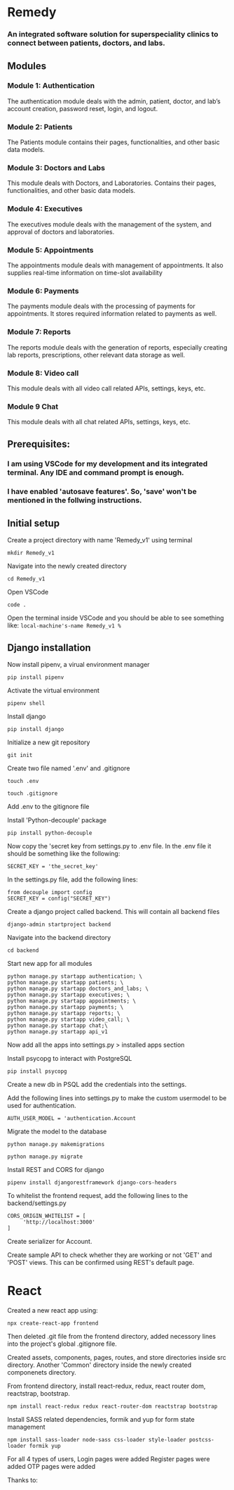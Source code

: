 # Remedy
### An integrated software solution for superspeciality clinics to connect between patients, doctors, and labs.

## Modules
### Module 1: Authentication
The authentication module deals with the admin, patient, doctor, and lab’s account creation, password reset, login, and logout.
### Module 2: Patients
The Patients module contains their pages, functionalities, and other basic data models.
### Module 3: Doctors and Labs
This module deals with Doctors, and Laboratories. Contains their pages, functionalities, and other basic data models.
### Module 4: Executives
The executives module deals with the management of the system, and approval of doctors and laboratories.
### Module 5: Appointments
The appointments module deals with management of appointments. It also supplies real-time information on time-slot availability
### Module 6: Payments
The payments module deals with the processing of payments for appointments. It stores required information related to payments as well.
### Module 7: Reports
The reports module deals with the generation of reports, especially creating lab reports, prescriptions, other relevant data storage as well.
### Module 8: Video call
This module deals with all video call related APIs, settings, keys, etc.
### Module 9 Chat
This module deals with all chat related APIs, settings, keys, etc.


## Prerequisites:
### I am using VSCode for my development and its integrated terminal. Any IDE and command prompt is enough.
### I have enabled 'autosave features'. So, 'save' won't be mentioned in the follwing instructions.

## Initial setup
Create a project directory with name 'Remedy_v1' using terminal
```
mkdir Remedy_v1
```

Navigate into the newly created directory
```
cd Remedy_v1
```

Open VSCode
```
code .
```

Open the terminal inside VSCode and you should be able to see something like:
```local-machine's-name Remedy_v1 %```

## Django installation

Now install pipenv, a virual environment manager
```
pip install pipenv
```

Activate the virtual environment
```
pipenv shell
```

Install django
```
pip install django
```

Initialize a new git repository
```
git init
```

Create two file named '.env' and .gitignore
```
touch .env
```
```
touch .gitignore
```

Add .env to the gitignore file

Install 'Python-decouple' package
```
pip install python-decouple
```

Now copy the 'secret key from settings.py to .env file.
In the .env file it should be something like the following:
```
SECRET_KEY = 'the_secret_key'
```
In the settings.py file, add the following lines:
```
from decouple import config
SECRET_KEY = config("SECRET_KEY")
```

Create a django project called backend. This will contain all backend files
```
django-admin startproject backend
```

Navigate into the backend directory
```
cd backend
```

Start new app for all modules
```
python manage.py startapp authentication; \
python manage.py startapp patients; \
python manage.py startapp doctors_and_labs; \
python manage.py startapp executives; \
python manage.py startapp appointments; \
python manage.py startapp payments; \
python manage.py startapp reports; \
python manage.py startapp video_call; \
python manage.py startapp chat;\
python manage.py startapp api_v1
```

Now add all the apps into settings.py > installed apps section

Install psycopg to interact with PostgreSQL
```
pip install psycopg
```

Create a new db in PSQL
add the credentials into the settings.

Add the following lines into settings.py to make the custom usermodel to be used for authentication.

```
AUTH_USER_MODEL = 'authentication.Account
```

Migrate the model to the database
```
python manage.py makemigrations
```
```
python manage.py migrate
```
Install REST and CORS for django
```
pipenv install djangorestframework django-cors-headers
```

To whitelist the frontend request, add the following lines to the backend/settings.py

```
CORS_ORIGIN_WHITELIST = [
     'http://localhost:3000'
]
```

Create serializer for Account.

Create sample API to check whether they are working or not 'GET' and 'POST' views. This can be confirmed using REST's default page.


# React
Created a new react app using:
```
npx create-react-app frontend
```
Then deleted .git file from the frontend directory, added necessory lines into the project's global .gitignore file.

Created assets, components, pages, routes, and store directories inside src directory. Another 'Common' directory inside the newly created componenets directory.

From frontend directory, install react-redux, redux, react router dom, reactstrap, bootstrap.
```
npm install react-redux redux react-router-dom reactstrap bootstrap
```
Install SASS related dependencies, formik and yup for form state management
```
npm install sass-loader node-sass css-loader style-loader postcss-loader formik yup
```

For all 4 types of users,
Login pages were added
Register pages were added
OTP pages were added



Thanks to:
